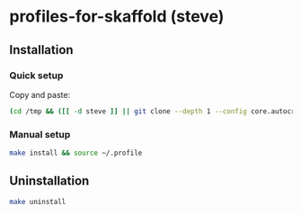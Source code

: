 # profiles-for-skaffold (steve)

## Installation
### Quick setup
Copy and paste:
```bash
(cd /tmp && ([[ -d steve ]] || git clone --depth 1 --config core.autocrlf=false https://github.com/STYLER-Inc/profiles-for-skaffold.git steve) && cd steve && make install) && source ~/.profile
```
### Manual setup
```bash
make install && source ~/.profile
```

## Uninstallation
```bash
make uninstall
```
